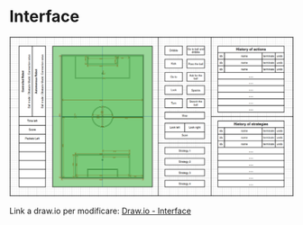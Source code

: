 # Interface 

![Interface](images/interface.png)

Link a draw.io per modificare: [Draw.io - Interface](https://app.diagrams.net/#G1Wph2UkcvkmPXuxxIAZuPsFJuVdmnym9x#%7B%22pageId%22%3A%22ySHZCcOIp_5Er4secyh7%22%7D)